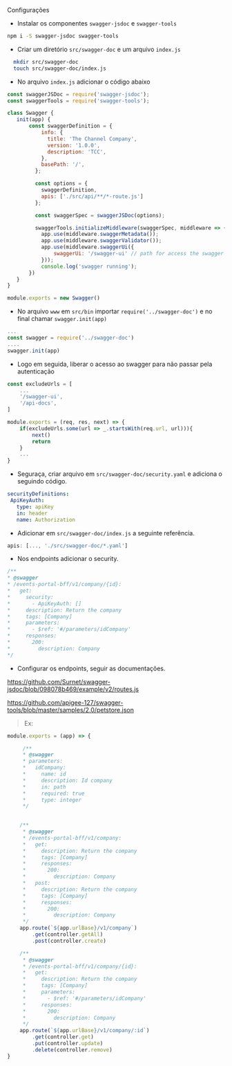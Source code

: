 Configurações

 - Instalar os componentes `swagger-jsdoc` e `swagger-tools`
  ```sh
  npm i -S swagger-jsdoc swagger-tools
  ```

 - Criar um diretório `src/swagger-doc` e um arquivo `index.js`
  
```sh
  mkdir src/swagger-doc
  touch src/swagger-doc/index.js
```

 - No arquivo `index.js` adicionar o código abaixo
 
 ```js
const swaggerJSDoc = require('swagger-jsdoc');
const swaggerTools = require('swagger-tools');

class Swagger {
    init(app) {
        const swaggerDefinition = {
            info: {
              title: 'The Channel Company',
              version: '1.0.0', 
              description: 'TCC',
            },
            basePath: '/',
          };

          const options = {
            swaggerDefinition,
            apis: ['./src/api/**/*-route.js']
          };

          const swaggerSpec = swaggerJSDoc(options);

          swaggerTools.initializeMiddleware(swaggerSpec, middleware => {
            app.use(middleware.swaggerMetadata());
            app.use(middleware.swaggerValidator());
            app.use(middleware.swaggerUi({
                swaggerUi: '/swagger-ui' // path for access the swagger in browser
            }));
            console.log('swagger running');
        })
    }
}

module.exports = new Swagger()
 ```
 - No arquivo `www` em `src/bin` importar `require('../swagger-doc')` e no final chamar `swagger.init(app)`
 ```js
...
const swagger = require('../swagger-doc')
....
swagger.init(app)
 ```
 - Logo em seguida, liberar o acesso ao swagger para não passar pela autenticação
```js
const excludeUrls = [
    ...
    '/swagger-ui',
    '/api-docs',
]

module.exports = (req, res, next) => {
    if(excludeUrls.some(url => _.startsWith(req.url, url))){
        next()
        return
    }
    ...
}
```

 - Seguraça, criar arquivo em `src/swagger-doc/security.yaml` e adiciona o seguindo código.
 
 ```yaml
securityDefinitions:
  ApiKeyAuth:
    type: apiKey
    in: header
    name: Authorization
 ```

 - Adicionar em `src/swagger-doc/index.js` a seguinte referência.

 ```js
apis: [..., './src/swagger-doc/*.yaml']
 ```

 - Nos endpoints adicionar o security.

 ```js
/**
* @swagger
* /events-portal-bff/v1/company/{id}:
*   get:
*     security:
*       - ApiKeyAuth: []
*     description: Return the company
*     tags: [Company]
*     parameters:
*       - $ref: '#/parameters/idCompany'
*     responses:
*       200:
*         description: Company
*/
 ```

 - Configurar os endpoints, seguir as documentações.

https://github.com/Surnet/swagger-jsdoc/blob/098078b469/example/v2/routes.js

https://github.com/apigee-127/swagger-tools/blob/master/samples/2.0/petstore.json

> Ex: 

```js
module.exports = (app) => {

     /**
     * @swagger
     * parameters:
     *   idCompany:
     *     name: id
     *     description: Id company
     *     in: path
     *     required: true
     *     type: integer
     */
    

    /**
     * @swagger
     * /events-portal-bff/v1/company:
     *   get:
     *     description: Return the company
     *     tags: [Company]
     *     responses:
     *       200:
     *         description: Company
     *   post:
     *     description: Return the company
     *     tags: [Company]
     *     responses:
     *       200:
     *         description: Company
     */
    app.route(`${app.urlBase}/v1/company`)
        .get(controller.getAll)
        .post(controller.create)

    /**
     * @swagger
     * /events-portal-bff/v1/company/{id}:
     *   get:
     *     description: Return the company
     *     tags: [Company]
     *     parameters:
     *       - $ref: '#/parameters/idCompany'
     *     responses:
     *       200:
     *         description: Company
     */
    app.route(`${app.urlBase}/v1/company/:id`)
        .get(controller.get)
        .put(controller.update)
        .delete(controller.remove)
}
```
